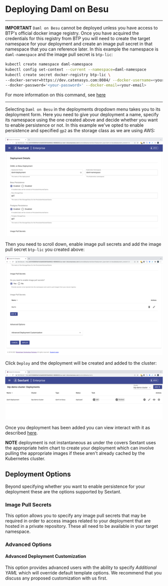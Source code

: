 # Deploying Daml on Besu

-----

__IMPORTANT__ `Daml on Besu` cannot be deployed unless you have access to BTP's
official docker image registry. Once you have acquired the credentials for this
registry from BTP you will need to create the target namespace for your
deployment and create an image pull secret in that namespace that you can
reference later. In this example the namespace is `daml-namespace` and the image
pull secret is `btp-lic`:

```bash
kubectl create namespace daml-namespace
kubectl config set-context --current --namespace=daml-namespace
kubectl create secret docker-registry btp-lic \
--docker-server=https://dev.catenasys.com:8084/ --docker-username=<your-name> \
--docker-password='<your-password>' --docker-email=<your-email>
```

For more information on this command, see
[here](https://kubernetes.io/docs/tasks/configure-pod-container/pull-image-private-registry/#create-a-secret-by-providing-credentials-on-the-command-line)

-----

Selecting `Daml on Besu` in the deployments dropdown menu takes you to
its deployment form. Here you need to give your deployment a name, specify its
namespace using the one created above and decide whether you want to enable
persistence or not. In this example we've opted to enable persistence and
specified `gp2` as the storage class as we are using AWS:

![Sextant Deployments Daml on Besu Form](../../images/sextant-deployments-daml-besu-form.png)

Then you need to scroll down, enable image pull secrets and add the image pull
secret `btp-lic` you created above:

![Sextant Deployments Daml on Besu Deploy](../../images/sextant-deployments-daml-besu-deploy.png)

Click `Deploy` and the deployment will be created and added to the cluster:

![Sextant Deployments Daml on Besu Added](../../images/sextant-deployments-daml-besu-added.png)

Once you deployment has been added you can view interact with it as described
[here](../management.md#generic-interactions).

__NOTE__ deployment is not instantaneous as under the covers Sextant uses the
appropriate helm chart to create your deployment which can involve pulling the
appropriate images if these aren't already cached by the Kubernetes cluster.

## Deployment Options

Beyond specifying whether you want to enable persistence for your deployment
these are the options supported by Sextant.

### Image Pull Secrets

This option allows you to specify any image pull secrets that may be required in
order to access images related to your deployment that are hosted in a private
repository. These all need to be available in your target namespace.

### Advanced Options

#### Advanced Deployment Customization

This option provides advanced users with the ability to specify
_Additional YAML_ which will override default template options. We recommend
that you discuss any proposed customization with us first.
